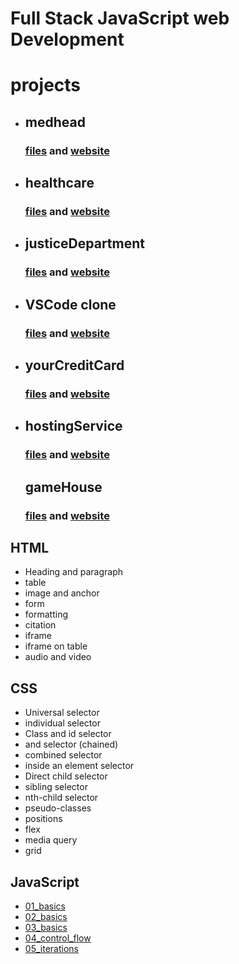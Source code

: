 # Full Stack JavaScript web Development

# projects

-   ## medhead

    ### [files](https://github.com/SudhanshuModi/fsjs/tree/main/projects/01_medhead) and [website](https://medhead.netlify.app/)

-   ## healthcare

    ### [files](https://github.com/SudhanshuModi/fsjs/tree/main/projects/02_heathcare) and [website](https://totalhealthcare.netlify.app/)

-   ## justiceDepartment

    ### [files](https://github.com/SudhanshuModi/fsjs/tree/main/projects/03_justiceDepartment) and [website](https://justicedepartment.netlify.app/)

-   ## VSCode clone

    ### [files](https://github.com/SudhanshuModi/fsjs/tree/main/projects/04_VSCode) and [website](https://visualstudiocodeclone.netlify.app/)

-   ## yourCreditCard

    ### [files](https://github.com/SudhanshuModi/fsjs/tree/main/projects/05_yourCreditCard) and [website](https://yourcreditcard.netlify.app/)

-   ## hostingService
    ### [files](https://github.com/SudhanshuModi/fsjs/tree/main/projects/06_hostingService) and [website](https://yourhostingservice.netlify.app/)

    ## gameHouse
    ### [files](https://github.com/SudhanshuModi/fsjs/tree/main/projects/07_gameHouse) and [website](https://gamehome.netlify.app/)

## HTML

-   Heading and paragraph
-   table
-   image and anchor
-   form
-   formatting
-   citation
-   iframe
-   iframe on table
-   audio and video

## CSS

-   Universal selector
-   individual selector
-   Class and id selector
-   and selector (chained)
-   combined selector
-   inside an element selector
-   Direct child selector
-   sibling selector
-   nth-child selector
-   pseudo-classes
-   positions
-   flex
-   media query
-   grid

## JavaScript

-   [01_basics](https://github.com/SudhanshuModi/fsjs/tree/main/03_javascript/01_basics)
-   [02_basics](https://github.com/SudhanshuModi/fsjs/tree/main/03_javascript/02_basics)
-   [03_basics](https://github.com/SudhanshuModi/fsjs/tree/main/03_javascript/03_basics)
-   [04_control_flow](https://github.com/SudhanshuModi/fsjs/tree/main/03_javascript/04_control_flow)
-   [05_iterations](https://github.com/SudhanshuModi/fsjs/tree/main/03_javascript/05_iterations)
